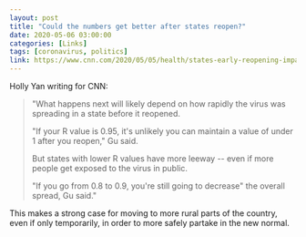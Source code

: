```yaml
---
layout: post
title: "Could the numbers get better after states reopen?"
date: 2020-05-06 03:00:00
categories: [Links]
tags: [coronavirus, politics]
link: https://www.cnn.com/2020/05/05/health/states-early-reopening-impact/index.html
---
```


Holly Yan writing for CNN:

>"What happens next will likely depend on how rapidly the virus was spreading in a state before it reopened.
>
>"If your R value is 0.95, it's unlikely you can maintain a value of under 1 after you reopen," Gu said.
>
>But states with lower R values have more leeway -- even if more people get exposed to the virus in public.
>
>"If you go from 0.8 to 0.9, you're still going to decrease" the overall spread, Gu said."

This makes a strong case for moving to more rural parts of the country, even if only temporarily, in order to more safely partake in the new normal.
